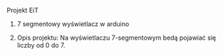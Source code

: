 Projekt EiT

1. 7 segmentowy wyświetlacz w arduino

2. Opis projektu:
Na wyświetlaczu 7-segmentowym bedą pojawiać się liczby od 0 do 7.
